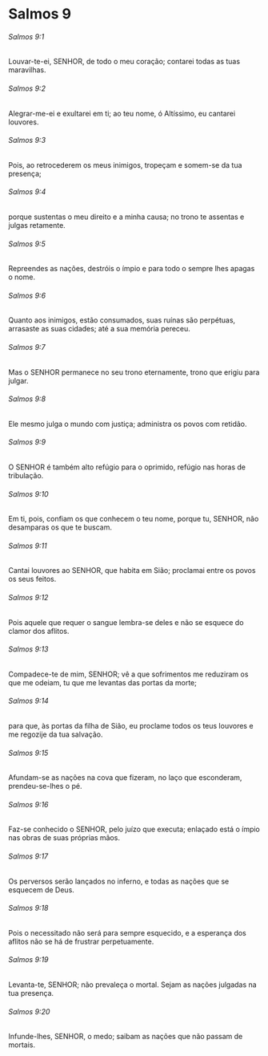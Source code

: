 # Salmos 9

###### Salmos 9:1

Louvar-te-ei, SENHOR, de todo o meu coração; contarei todas as tuas maravilhas.

###### Salmos 9:2

Alegrar-me-ei e exultarei em ti; ao teu nome, ó Altíssimo, eu cantarei louvores.

###### Salmos 9:3

Pois, ao retrocederem os meus inimigos, tropeçam e somem-se da tua presença;

###### Salmos 9:4

porque sustentas o meu direito e a minha causa; no trono te assentas e julgas retamente.

###### Salmos 9:5

Repreendes as nações, destróis o ímpio e para todo o sempre lhes apagas o nome.

###### Salmos 9:6

Quanto aos inimigos, estão consumados, suas ruínas são perpétuas, arrasaste as suas cidades; até a sua memória pereceu.

###### Salmos 9:7

Mas o SENHOR permanece no seu trono eternamente, trono que erigiu para julgar.

###### Salmos 9:8

Ele mesmo julga o mundo com justiça; administra os povos com retidão.

###### Salmos 9:9

O SENHOR é também alto refúgio para o oprimido, refúgio nas horas de tribulação.

###### Salmos 9:10

Em ti, pois, confiam os que conhecem o teu nome, porque tu, SENHOR, não desamparas os que te buscam.

###### Salmos 9:11

Cantai louvores ao SENHOR, que habita em Sião; proclamai entre os povos os seus feitos.

###### Salmos 9:12

Pois aquele que requer o sangue lembra-se deles e não se esquece do clamor dos aflitos.

###### Salmos 9:13

Compadece-te de mim, SENHOR; vê a que sofrimentos me reduziram os que me odeiam, tu que me levantas das portas da morte;

###### Salmos 9:14

para que, às portas da filha de Sião, eu proclame todos os teus louvores e me regozije da tua salvação.

###### Salmos 9:15

Afundam-se as nações na cova que fizeram, no laço que esconderam, prendeu-se-lhes o pé.

###### Salmos 9:16

Faz-se conhecido o SENHOR, pelo juízo que executa; enlaçado está o ímpio nas obras de suas próprias mãos.

###### Salmos 9:17

Os perversos serão lançados no inferno, e todas as nações que se esquecem de Deus.

###### Salmos 9:18

Pois o necessitado não será para sempre esquecido, e a esperança dos aflitos não se há de frustrar perpetuamente.

###### Salmos 9:19

Levanta-te, SENHOR; não prevaleça o mortal. Sejam as nações julgadas na tua presença.

###### Salmos 9:20

Infunde-lhes, SENHOR, o medo; saibam as nações que não passam de mortais.

